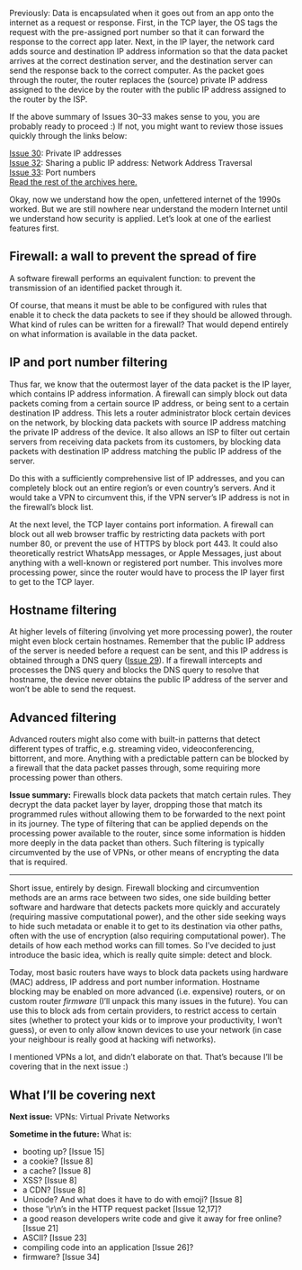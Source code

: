 Previously: Data is encapsulated when it goes out from an app onto the internet as a request or response. First, in the TCP layer, the OS tags the request with the pre-assigned port number so that it can forward the response to the correct app later. Next, in the IP layer, the network card adds source and destination IP address information so that the data packet arrives at the correct destination server, and the destination server can send the response back to the correct computer. As the packet goes through the router, the router replaces the (source) private IP address assigned to the device by the router with the public IP address assigned to the router by the ISP.

If the above summary of Issues 30–33 makes sense to you, you are probably ready to proceed :) If not, you might want to review those issues quickly through the links below:

[Issue 30](https://buttondown.email/laymansguide/archive/lmg-s3-issue-30-private-ip-addresses/): Private IP addresses  
[Issue 32](https://buttondown.email/laymansguide/archive/lmg-s3-issue-32-sharing-a-public-ip-address/): Sharing a public IP address: Network Address Traversal  
[Issue 33](https://buttondown.email/laymansguide/archive/lmg-s3-issue-33-port-numbers/): Port numbers  
[Read the rest of the archives here.](https://buttondown.email/laymansguide/archive)

Okay, now we understand how the open, unfettered internet of the 1990s worked. But we are still nowhere near understand the modern Internet until we understand how security is applied. Let’s look at one of the earliest features first.

## Firewall: a wall to prevent the spread of fire

A software firewall performs an equivalent function: to prevent the transmission of an identified packet through it.

Of course, that means it must be able to be configured with rules that enable it to check the data packets to see if they should be allowed through. What kind of rules can be written for a firewall? That would depend entirely on what information is available in the data packet.

## IP and port number filtering

Thus far, we know that the outermost layer of the data packet is the IP layer, which contains IP address information. A firewall can simply block out data packets coming from a certain source IP address, or being sent to a certain destination IP address. This lets a router administrator block certain devices on the network, by blocking data packets with source IP address matching the private IP address of the device. It also allows an ISP to filter out certain servers from receiving data packets from its customers, by blocking data packets with destination IP address matching the public IP address of the server.

Do this with a sufficiently comprehensive list of IP addresses, and you can completely block out an entire region’s or even country’s servers. And it would take a VPN to circumvent this, if the VPN server’s IP address is not in the firewall’s block list.

At the next level, the TCP layer contains port information. A firewall can block out all web browser traffic by restricting data packets with port number 80, or prevent the use of HTTPS by block port 443. It could also theoretically restrict WhatsApp messages, or Apple Messages, just about anything with a well-known or registered port number. This involves more processing power, since the router would have to process the IP layer first to get to the TCP layer.

## Hostname filtering

At higher levels of filtering (involving yet more processing power), the router might even block certain hostnames. Remember that the public IP address of the server is needed before a request can be sent, and this IP address is obtained through a DNS query ([Issue 29](https://buttondown.email/laymansguide/archive/lmg-s3-issue-29-how-to-resolve-a-hostname/)). If a firewall intercepts and processes the DNS query and blocks the DNS query to resolve that hostname, the device never obtains the public IP address of the server and won’t be able to send the request.

## Advanced filtering

Advanced routers might also come with built-in patterns that detect different types of traffic, e.g. streaming video, videoconferencing, bittorrent, and more. Anything with a predictable pattern can be blocked by a firewall that the data packet passes through, some requiring more processing power than others.

**Issue summary:** Firewalls block data packets that match certain rules. They decrypt the data packet layer by layer, dropping those that match its programmed rules without allowing them to be forwarded to the next point in its journey. The type of filtering that can be applied depends on the processing power available to the router, since some information is hidden more deeply in the data packet than others. Such filtering is typically circumvented by the use of VPNs, or other means of encrypting the data that is required.

-----

Short issue, entirely by design. Firewall blocking and circumvention methods are an arms race between two sides, one side building better software and hardware that detects packets more quickly and accurately (requiring massive computational power), and the other side seeking ways to hide such metadata or enable it to get to its destination via other paths, often with the use of encryption (also requiring computational power). The details of how each method works can fill tomes. So I’ve decided to just introduce the basic idea, which is really quite simple: detect and block.

Today, most basic routers have ways to block data packets using hardware (MAC) address, IP address and port number information. Hostname blocking may be enabled on more advanced (i.e. expensive) routers, or on custom router _firmware_ (I’ll unpack this many issues in the future). You can use this to block ads from certain providers, to restrict access to certain sites (whether to protect your kids or to improve your productivity, I won’t guess), or even to only allow known devices to use your network (in case your neighbour is really good at hacking wifi networks).

I mentioned VPNs a lot, and didn’t elaborate on that. That’s because I’ll be covering that in the next issue :)

## What I’ll be covering next

**Next issue:** VPNs: Virtual Private Networks

**Sometime in the future:** What is:

- booting up? [Issue 15]
- a cookie? [Issue 8]
- a cache? [Issue 8]
- XSS? [Issue 8]
- a CDN? [Issue 8]
- Unicode? And what does it have to do with emoji? [Issue 8]
- those '\r\n’s in the HTTP request packet [Issue 12,17]?
- a good reason developers write code and give it away for free online? [Issue 21]
- ASCII? [Issue 23]
- compiling code into an application [Issue 26]?
- firmware? [Issue 34]

